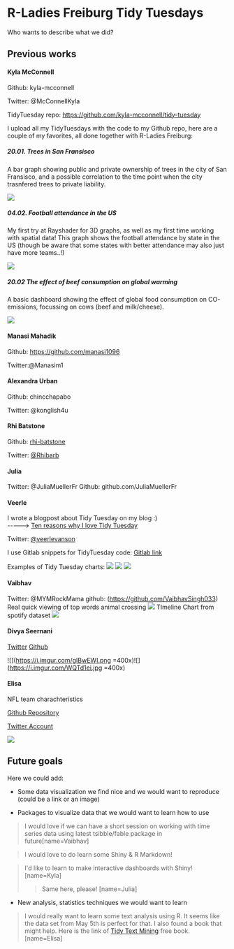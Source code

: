 
R-Ladies Freiburg Tidy Tuesdays
===

Who wants to describe what we did?



## Previous works

#### Kyla McConnell

Github: kyla-mcconnell

Twitter: @McConnellKyla

TidyTuesday repo: https://github.com/kyla-mcconnell/tidy-tuesday

I upload all my TidyTuesdays with the code to my Github repo, here are a couple of my favorites, all done together with R-Ladies Freiburg:

##### 20.01. Trees in San Fransisco 
A bar graph showing public and private ownership of trees in the city of San Fransisco, and a possible correlation to the time point when the city trasnfered trees to private liability.

![](https://i.imgur.com/WcMJQqQ.jpg)

##### 04.02. Football attendance in the US
My first try at Rayshader for 3D graphs, as well as my first time working with spatial data! This graph shows the football attendance by state in the US (though be aware that some states with better attendance may also just have more teams..!)

![](https://i.imgur.com/zdTyvvB.png)


##### 20.02 The effect of beef consumption on global warming
A basic dashboard showing the effect of global food consumption on CO-emissions, focussing on cows (beef and milk/cheese).

![](https://i.imgur.com/kxmEKuJ.png)


#### Manasi Mahadik
Github: https://github.com/manasi1096

Twitter:@Manasim1




#### Alexandra Urban

Github: chincchapabo

Twitter: @konglish4u






#### Rhi Batstone

Github: [rhi-batstone](https://github.com/rhi-batstone)

Twitter: [@Rhibarb](https://twitter.com/Rhibarb) 

#### Julia 

Twitter: @JuliaMuellerFr
Github: github.com/JuliaMuellerFr


#### Veerle

I wrote a blogpost about Tidy Tuesday on my blog :)<br>
-----> [Ten reasons why I love Tidy Tuesday](https://surroundedbydata.netlify.app/post/tidy-tuesday/)

Twitter: [@veerlevanson](https://twitter.com/veerlevanson)

I use Gitlab snippets for TidyTuesday code: [Gitlab link](https://gitlab.com/dashboard/snippets)

Examples of Tidy Tuesday charts:
![](https://i.imgur.com/ejQz6Ly.jpg)
![](https://i.imgur.com/WAQSWxK.jpg)
![](https://i.imgur.com/RUPWX7M.jpg)







#### Vaibhav
Twitter: @MYMRockMama
github: (https://github.com/VaibhavSingh033)
Real quick viewing of top words animal crossing 
![](https://i.imgur.com/WKV8NeJ.jpg)
TImeline Chart from spotify dataset
![](https://i.imgur.com/R4EGKQN.png)





#### Divya Seernani
[Twitter](https://twitter.com/DSeernani)
[Github](https://github.com/DivyaSeernani)

![](https://i.imgur.com/gIBwEWI.png =400x)![](https://i.imgur.com/WQTd1ei.jpg =400x)



#### Elisa

NFL team charachteristics

[Github Repository](https://github.com/rfordatascience/tidytuesday/tree/master/data/2020/2020-05-05)

[Twitter Account](https://twitter.com/Ichisa5)

![](https://i.imgur.com/PaDv79t.png)



## Future goals 

Here we could add:

- Some data visualization we find nice and we would want to reproduce (could be a link or an image)

- Packages to visualize data that we would want to learn how to use

> I would love if we can have a short session on working with time series data using latest tsibble/fable package in future[name=Vaibhav]

> I would love to do learn some Shiny & R Markdown!
> 

> I'd like to learn to make interactive dashboards with Shiny! [name=Kyla]
>> Same here, please! [name=Julia]

- New analysis, statistics techniques we would want to learn

> I would really want to learn some text analysis using R. It seems like the data set from May 5th is perfect for that. I also found a book that might help. Here is the link of [Tidy Text Mining](https://www.tidytextmining.com) free book. [name=Elisa]


